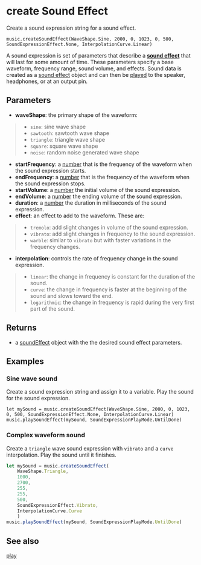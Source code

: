 # create Sound Effect

Create a sound expression string for a sound effect.

```sig
music.createSoundEffect(WaveShape.Sine, 2000, 0, 1023, 0, 500, SoundExpressionEffect.None, InterpolationCurve.Linear)
```

A sound expression is set of parameters that describe a **[sound effect](/types/sound-effect)** that will last for some amount of time. These parameters specify a base waveform, frequency range, sound volume, and effects. Sound data is created as a [sound effect](/types/sound-effect) object and can then be [played](/reference/music/play) to the speaker, headphones, or at an output pin.

## Parameters

* **waveShape**: the primary shape of the waveform:
>* `sine`: sine wave shape
>* `sawtooth`: sawtooth wave shape
>* `triangle`: triangle wave shape
>* `square`: square wave shape
>* `noise`: random noise generated wave shape
* **startFrequency**: a [number](/types/number) that is the frequency of the waveform when the sound expression starts.
* **endFrequency**: a [number](/types/number) that is the frequency of the waveform when the sound expression stops.
* **startVolume**: a [number](/types/number) the initial volume of the sound expression.
* **endVolume**: a [number](/types/number) the ending volume of the sound expression.
* **duration**: a [number](/types/number) the duration in milliseconds of the sound expression.
* **effect**: an effect to add to the waveform. These are:
>* `tremolo`: add slight changes in volume of the sound expression.
>* `vibrato`: add slight changes in frequency to the sound expression.
>* `warble`: similar to `vibrato` but with faster variations in the frequency changes.
* **interpolation**: controls the rate of frequency change in the sound expression.
>* `linear`: the change in frequency is constant for the duration of the sound.
>* `curve`: the change in frequency is faster at the beginning of the sound and slows toward the end.
>* `logarithmic`: the change in frequency is rapid during the very first part of the sound.

## Returns

* a [soundEffect](/types/sound-effect) object with the the desired sound effect parameters.

## Examples

### Sine wave sound

Create a sound expression string and assign it to a variable. Play the sound for the sound expression.

```blocks
let mySound = music.createSoundEffect(WaveShape.Sine, 2000, 0, 1023, 0, 500, SoundExpressionEffect.None, InterpolationCurve.Linear)
music.playSoundEffect(mySound, SoundExpressionPlayMode.UntilDone)
```

### Complex waveform sound

Create a `triangle` wave sound expression with `vibrato` and a `curve` interpolation. Play the sound until it finishes.

```typescript
let mySound = music.createSoundEffect(
    WaveShape.Triangle,
    1000,
    2700,
    255,
    255,
    500,
    SoundExpressionEffect.Vibrato,
    InterpolationCurve.Curve
    )
music.playSoundEffect(mySound, SoundExpressionPlayMode.UntilDone)
```

## See also

[play](/reference/music/play)